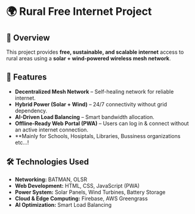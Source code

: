 # 🌍 Rural Free Internet Project  

## 📌 Overview  
This project provides **free, sustainable, and scalable internet** access to rural areas using a **solar + wind-powered wireless mesh network**.

## 🚀 Features  
- **Decentralized Mesh Network** – Self-healing network for reliable internet.  
- **Hybrid Power (Solar + Wind)** – 24/7 connectivity without grid dependency.  
- **AI-Driven Load Balancing** – Smart bandwidth allocation.  
- **Offline-Ready Web Portal (PWA)** – Users can log in & connect without an active internet connection.
- **Mainly for Schools, Hosiptals, Libraries, Bussiness organizations etc...!  

## 🛠️ Technologies Used  
- **Networking:** BATMAN, OLSR  
- **Web Development:** HTML, CSS, JavaScript (PWA)  
- **Power System:** Solar Panels, Wind Turbines, Battery Storage  
- **Cloud & Edge Computing:** Firebase, AWS Greengrass  
- **AI Optimization:** Smart Load Balancing
